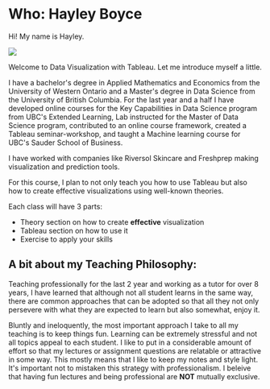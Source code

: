 # Who: Hayley Boyce

Hi! My name is Hayley. 

![](../imgs/hi.png)


Welcome to Data Visualization with Tableau. Let me introduce myself a little. 

I have a bachelor's degree in Applied Mathematics and Economics from the University of Western Ontario and a Master's degree in Data Science from the University of British Columbia. For the last year and a half I have developed online courses for the Key Capabilities in Data Science program from UBC's Extended Learning, Lab instructed for the Master of Data Science program, contributed to an online course framework, created a Tableau seminar-workshop, and taught a Machine learning course for UBC's Sauder School of Business. 

I have worked with companies like Riversol Skincare and Freshprep making visualization and prediction tools. 

For this course, I plan to not only teach you how to use Tableau but also how to create effective visualizations using well-known theories. 

Each class will have 3 parts: 
- Theory section on how to create **effective** visualization
- Tableau section on how to use it
- Exercise to apply your skills

## A bit about my Teaching Philosophy:

Teaching professionally for the last 2 year and working as a tutor for over 8 years, I have learned that although not all student learns in the same way, there are common approaches that can be adopted so that all they not only persevere with what they are expected to learn but also somewhat, enjoy it. 

Bluntly and ineloquently, the most important approach I take to all my teaching is to keep things fun. Learning can be extremely stressful and not all topics appeal to each student. I like to put in a considerable amount of effort so that my lectures or assignment questions are relatable or attractive in some way. This mostly means that I like to keep my notes and style light. It's important not to mistaken this strategy with professionalism. I beleive that having fun lectures and being professional are **NOT** mutually exclusive. 
